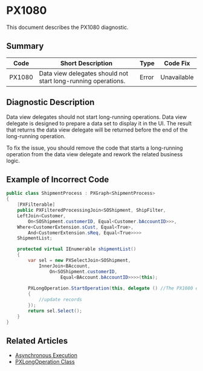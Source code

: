 # PX1080
This document describes the PX1080 diagnostic.

## Summary

| Code   | Short Description                                             | Type  | Code Fix    | 
| ------ | ------------------------------------------------------------- | ----- | ----------- | 
| PX1080 | Data view delegates should not start long-running operations. | Error | Unavailable |

## Diagnostic Description
Data view delegates should not start long-running operations. Data view delegate is designed to prepare a data set to display it in the UI. The result that returns the data view delegate will be returned before the end of the long-running operation.

To fix the issue, you should remove the code that starts a long-running operation from the data view delegate and rework the related business logic. 

## Example of Incorrect Code

```C#
public class ShipmentProcess : PXGraph<ShipmentProcess>
{
    [PXFilterable]
    public PXFilteredProcessingJoin<SOShipment, ShipFilter,
    LeftJoin<Customer,
        On<SOShipment.customerID, Equal<Customer.bAccountID>>>,
    Where<CustomerExtension.sCust, Equal<True>,
        And<CustomerExtension.sReq, Equal<True>>>>
    ShipmentList;

    protected virtual IEnumerable shipmentList()
    {
        var sel = new PXSelectJoin<SOShipment,
            InnerJoin<BAccount,
                On<SOShipment.customerID,
                    Equal<BAccount.bAccountID>>>>(this);
    
        PXLongOperation.StartOperation(this, delegate () //The PX1080 error is displayed for this line.
        {
            //update records
        });
        return sel.Select();
    }
}
```

## Related Articles

 - [Asynchronous Execution](https://help.acumatica.com/Help?ScreenId=ShowWiki&pageid=3e8c46fa-54a8-4f9c-9353-aa559c346215)
 - [PXLongOperation Class](https://help.acumatica.com/Help?ScreenId=ShowWiki&pageid=80f43327-6672-79c8-6f6c-051330483112)
